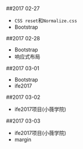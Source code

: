 ##2017 02-27
* `CSS reset`和`Normalize.css`
* Bootstrap

##2017 02-28
* Bootstrap
* 响应式布局

##2017 03-01
* Bootstrap
* ife2017

##2017 03-02
* ife2017项目(小薇学院)

##2017 03-03
* ife2017项目(小薇学院)
* margin
